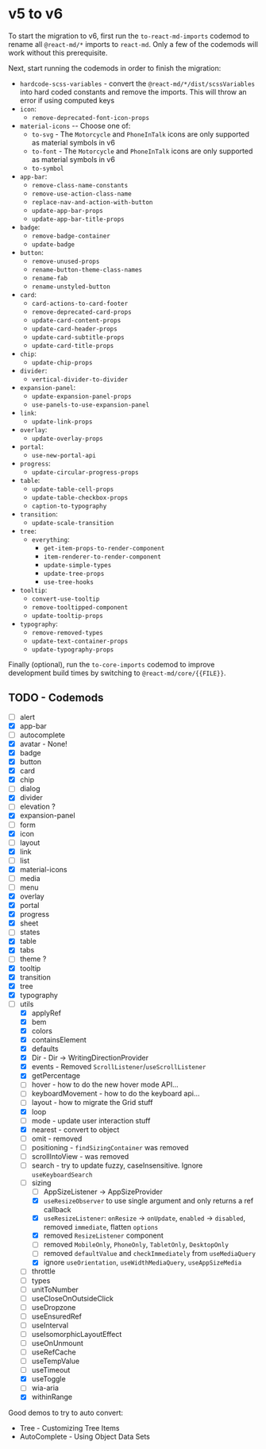 # v5 to v6

To start the migration to v6, first run the `to-react-md-imports` codemod to
rename all `@react-md/*` imports to `react-md`. Only a few of the codemods will
work without this prerequisite.

Next, start running the codemods in order to finish the migration:

- `hardcode-scss-variables` - convert the `@react-md/*/dist/scssVariables` into
  hard coded constants and remove the imports. This will throw an error if using
  computed keys
- `icon`:
  - `remove-deprecated-font-icon-props`
- `material-icons` -- Choose one of:
  - `to-svg` - The `Motorcycle` and `PhoneInTalk` icons are only supported as
    material symbols in v6
  - `to-font` - The `Motorcycle` and `PhoneInTalk` icons are only supported as
    material symbols in v6
  - `to-symbol`
- `app-bar`:
  - `remove-class-name-constants`
  - `remove-use-action-class-name`
  - `replace-nav-and-action-with-button`
  - `update-app-bar-props`
  - `update-app-bar-title-props`
- `badge`:
  - `remove-badge-container`
  - `update-badge`
- `button`:
  - `remove-unused-props`
  - `rename-button-theme-class-names`
  - `rename-fab`
  - `rename-unstyled-button`
- `card`:
  - `card-actions-to-card-footer`
  - `remove-deprecated-card-props`
  - `update-card-content-props`
  - `update-card-header-props`
  - `update-card-subtitle-props`
  - `update-card-title-props`
- `chip`:
  - `update-chip-props`
- `divider`:
  - `vertical-divider-to-divider`
- `expansion-panel`:
  - `update-expansion-panel-props`
  - `use-panels-to-use-expansion-panel`
- `link`:
  - `update-link-props`
- `overlay`:
  - `update-overlay-props`
- `portal`:
  - `use-new-portal-api`
- `progress`:
  - `update-circular-progress-props`
- `table`:
  - `update-table-cell-props`
  - `update-table-checkbox-props`
  - `caption-to-typography`
- `transition`:
  - `update-scale-transition`
- `tree`:
  - `everything`:
    - `get-item-props-to-render-component`
    - `item-renderer-to-render-component`
    - `update-simple-types`
    - `update-tree-props`
    - `use-tree-hooks`
- `tooltip`:
  - `convert-use-tooltip`
  - `remove-tooltipped-component`
  - `update-tooltip-props`
- `typography`:
  - `remove-removed-types`
  - `update-text-container-props`
  - `update-typography-props`

Finally (optional), run the `to-core-imports` codemod to improve development
build times by switching to `@react-md/core/{{FILE}}`.

## TODO - Codemods

- [ ] alert
- [x] app-bar
- [ ] autocomplete
- [x] avatar - None!
- [x] badge
- [x] button
- [x] card
- [x] chip
- [ ] dialog
- [x] divider
- [ ] elevation ?
- [x] expansion-panel
- [ ] form
- [x] icon
- [ ] layout
- [x] link
- [ ] list
- [x] material-icons
- [ ] media
- [ ] menu
- [x] overlay
- [x] portal
- [x] progress
- [x] sheet
- [ ] states
- [x] table
- [x] tabs
- [ ] theme ?
- [x] tooltip
- [x] transition
- [x] tree
- [x] typography
- [ ] utils
  - [x] applyRef
  - [x] bem
  - [x] colors
  - [x] containsElement
  - [x] defaults
  - [x] Dir - Dir -> WritingDirectionProvider
  - [x] events - Removed `ScrollListener`/`useScrollListener`
  - [x] getPercentage
  - [ ] hover - how to do the new hover mode API...
  - [ ] keyboardMovement - how to do the keyboard api...
  - [ ] layout - how to migrate the Grid stuff
  - [x] loop
  - [ ] mode - update user interaction stuff
  - [x] nearest - convert to object
  - [ ] omit - removed
  - [ ] positioning - `findSizingContainer` was removed
  - [ ] scrollIntoView - was removed
  - [ ] search - try to update fuzzy, caseInsensitive. Ignore `useKeyboardSearch`
  - [ ] sizing
    - [ ] AppSizeListener -> AppSizeProvider
    - [x] `useResizeObserver` to use single argument and only returns a ref callback
    - [x] `useResizeListener`: `onResize` -> `onUpdate`, `enabled` -> `disabled`, removed `immediate`, flatten `options`
    - [x] removed `ResizeListener` component
    - [ ] removed `MobileOnly`, `PhoneOnly`, `TabletOnly`, `DesktopOnly`
    - [ ] removed `defaultValue` and `checkImmediately` from `useMediaQuery`
    - [x] ignore `useOrientation`, `useWidthMediaQuery`, `useAppSizeMedia`
  - [ ] throttle
  - [ ] types
  - [ ] unitToNumber
  - [ ] useCloseOnOutsideClick
  - [ ] useDropzone
  - [ ] useEnsuredRef
  - [ ] useInterval
  - [ ] useIsomorphicLayoutEffect
  - [ ] useOnUnmount
  - [ ] useRefCache
  - [ ] useTempValue
  - [ ] useTimeout
  - [x] useToggle
  - [ ] wia-aria
  - [x] withinRange

Good demos to try to auto convert:

- Tree - Customizing Tree Items
- AutoComplete - Using Object Data Sets

